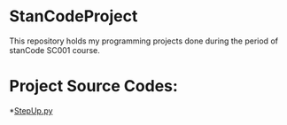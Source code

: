 # StanCodeProject
This repository holds my programming projects done during the period of stanCode SC001 course.

# Project Source Codes:
*[StepUp.py]([link](https://github.com/JasonHou1114/StanCodeProject/blob/main/StanCode%20Project/StepUp.py))
